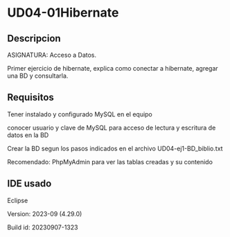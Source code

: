 # UD04-01Hibernate

## Descripcion

ASIGNATURA: Acceso a Datos.

Primer ejercicio de hibernate, explica como conectar a hibernate, agregar una BD y consultarla.

## Requisitos
Tener instalado y configurado MySQL en el equipo

conocer usuario y clave de MySQL para acceso de lectura y escritura de datos en la BD

Crear la BD segun los pasos indicados en el archivo UD04-ej1-BD_biblio.txt

Recomendado: PhpMyAdmin para ver las tablas creadas y su contenido

## IDE usado

Eclipse

Version: 2023-09 (4.29.0)

Build id: 20230907-1323